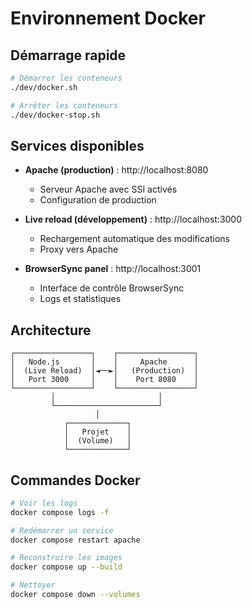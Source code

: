 # Environnement Docker

## Démarrage rapide

```bash
# Démarrer les conteneurs
./dev/docker.sh

# Arrêter les conteneurs
./dev/docker-stop.sh
```

## Services disponibles

- **Apache (production)** : http://localhost:8080
  - Serveur Apache avec SSI activés
  - Configuration de production
  
- **Live reload (développement)** : http://localhost:3000
  - Rechargement automatique des modifications
  - Proxy vers Apache
  
- **BrowserSync panel** : http://localhost:3001
  - Interface de contrôle BrowserSync
  - Logs et statistiques

## Architecture

```
┌─────────────────┐    ┌─────────────────┐
│   Node.js       │    │     Apache      │
│  (Live Reload)  │◄──►│   (Production)  │
│   Port 3000     │    │    Port 8080    │
└─────────────────┘    └─────────────────┘
         │                       │
         └───────────────────────┘
                   │
            ┌─────────────┐
            │   Projet    │
            │  (Volume)   │
            └─────────────┘
```

## Commandes Docker

```bash
# Voir les logs
docker compose logs -f

# Redémarrer un service
docker compose restart apache

# Reconstruire les images
docker compose up --build

# Nettoyer
docker compose down --volumes
```
